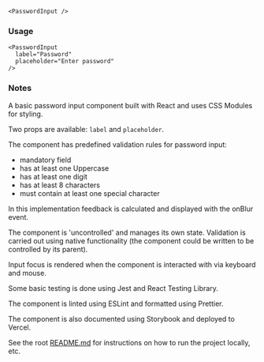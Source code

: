 ```
<PasswordInput />
```

### Usage

```
<PasswordInput
  label="Password"
  placeholder="Enter password"
/>
```

### Notes

A basic password input component built with React and uses CSS Modules for styling.

Two props are available: `label` and `placeholder`.

The component has predefined validation rules for password input:

- mandatory field
- has at least one Uppercase
- has at least one digit
- has at least 8 characters
- must contain at least one special character

In this implementation feedback is calculated and displayed with the onBlur event.

The component is 'uncontrolled' and manages its own state. Validation is carried out using native functionality (the component could be written to be controlled by its parent).

Input focus is rendered when the component is interacted with via keyboard and mouse.

Some basic testing is done using Jest and React Testing Library.

The component is linted using ESLint and formatted using Prettier.

The component is also documented using Storybook and deployed to Vercel.

See the root [README.md](/README.md) for instructions on how to run the project locally, etc.
